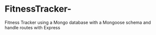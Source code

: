 # FitnessTracker-
Fitness Tracker using a Mongo database with a Mongoose schema and handle routes with Express
